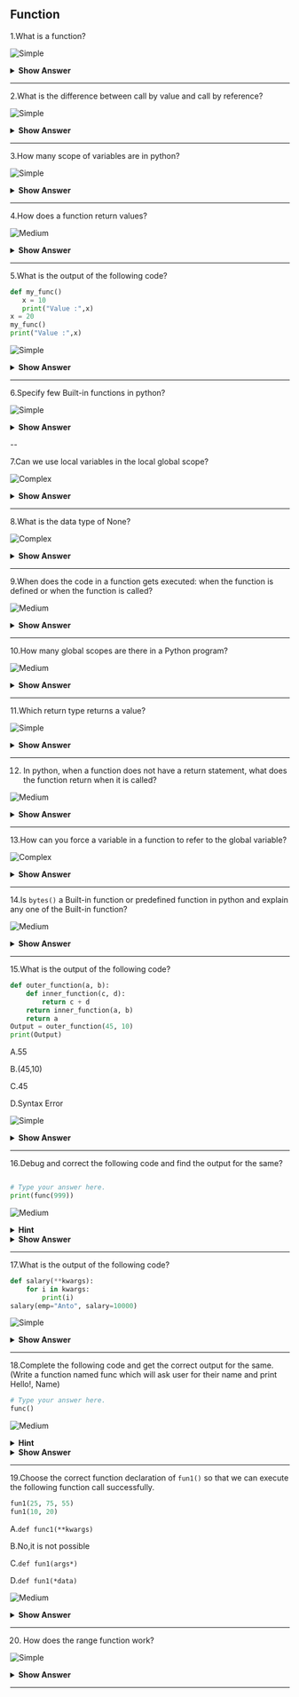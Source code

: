 ## Function

1.What is a function?

![Simple](https://github.com/revaturelabs/interviewquestions/blob/dev/ComplexityTags/simple%20(2).svg)

<details>
  <summary>
    <b>Show Answer</b>
  </summary>
  
> A function is a block of organized, reusable code that is used to perform a single, related action. Functions provide better modularity for your application and a high degree of code reusing.In python, we have three types of functions:

> 1. Built-in `print()`
> 2. User-defined functions(UDF)
> 3. Anonymous-`Lambda()`
  
</details>

---

2.What is the difference between call by value and call by reference?

![Simple](https://github.com/revaturelabs/interviewquestions/blob/dev/ComplexityTags/simple%20(2).svg)

<details><summary><b>Show Answer</b></summary>
 <blockquote>
  
- **Call by value:**
   - A copy of the variable is passed.
   - Change in the copy of variable doesn't modify the original value of variable.
   - **Syntax: function_name(variable_name1,variable_name2)**
   - Default calling-primitive type are passed using the call_by_value.
	
- **Call by reference:**
   - A variable itself is passed.
   - Change in the copy of variable modify the original value of variable.
   - Syntax: function_name(&variable_name1,&variable2...)
   - Default calling-Objects are implicitly passed using call_by_reference.
 
 </blockquote>
</details>

---

3.How many scope of variables are in python?

![Simple](https://github.com/revaturelabs/interviewquestions/blob/dev/ComplexityTags/simple%20(2).svg)

<details><summary><b>Show Answer</b></summary>
  
> There are two basic scope of variable in python,
	
1.Global variable
	
2.Local variable
	
**Global variable:**
	
>  Global variables are those which are not defined inside any function and have a global scope.
  
**Local variable:**
  
> Local variables are those which are defined inside a function and its scope is limited to that function only.
</details>

---	
	
4.How does a function return values?

![Medium](https://github.com/revaturelabs/interviewquestions/blob/dev/ComplexityTags/Medium%20(2).svg)
  
<details><summary><b>Show Answer</b></summary>
  
> A function uses the `return` keyword to return a value. 
  
**Example**:
  
```Python
def add(a,b):
    return a+b
print(add(2,3))

``` 
	
<details><summary> <b>Output</b> </summary>
  
      5
	
</details>
</details>

---	
	
5.What is the output of the following code?
  
```Python
def my_func()
   x = 10
   print("Value :",x)
x = 20
my_func()
print("Value :",x)
```

![Simple](https://github.com/revaturelabs/interviewquestions/blob/dev/ComplexityTags/simple%20(2).svg)

<details><summary> <b>Show Answer</b> </summary>
  
**Output**:
  
def my_func()
                 ^
SyntaxError: invalid syntax
  
<details><summary> <b>Explanation</b> </summary>  
  
> Here, we get `Syntax error` because the syntax is `def function_name():`

```Python
def my_func():
   x = 10
   print("Value :",x)
x = 20
my_func()
print("Value :",x)
```	
  
</details>
</details>
	
---
  
6.Specify few Built-in functions in python?

![Simple](https://github.com/revaturelabs/interviewquestions/blob/dev/ComplexityTags/simple%20(2).svg)
  
<details><summary> <b>Show Answer</b> </summary>
	 <blockquote>
	
 - python `abs()`-returns absolute value of a number
 - python `all()`-returns true when all elements in iterable is true
 - python `ascii()`-eturns String Containing Printable Representation
 - python `delattr()`-deletes attribute from the object
 - python `eval()`-runs code within program
  
 </blockquote>
</details>

--

7.Can we use local variables in the local global scope?

![Complex](https://github.com/revaturelabs/interviewquestions/blob/dev/ComplexityTags/Complex%20(2).svg)
  
<details><summary> <b>Show Answer</b> </summary>
  
> `No`,we cannot use local variables in the global scope.
  
**For example**:
  
  ```Python
def spam():
  calls = 31337
  spam()
print(calls)
  ```
 
> If this program is executed, the output will be:
Traceback (most recent call last):
  File "C:/test1.py", line 4, in <module>
    `print(Calls)`
  
<details><summary> <b>Explanation</b> </summary> 
  
> `NameError`: name 'calls' is not defined
> The error happens because the calls variable exists only in the local scope created, when spam() function is called. Once the program execution returns from spam, the local scope is destroyed, and there is no longer a variable as calls.
  </details>
  </details>
	
---
  
8.What is the data type of None?
	
![Complex](https://github.com/revaturelabs/interviewquestions/blob/dev/ComplexityTags/Complex%20(2).svg)
  
<details><summary> <b>Show Answer</b> </summary>
  
> `None` has a special status in Python. The `None` is used to define a null variable or an object, and it is a data type of the `class NoneType`.

**Example**:

```python
x=None
print(type(x))
```
	
<b>Output:</b> 
  
`<class 'NoneType'>`
	
</details>
 
---
	
9.When does the code in a function gets executed: when the function is defined or when the function is called?
	
![Medium](https://github.com/revaturelabs/interviewquestions/blob/dev/ComplexityTags/Medium%20(2).svg)
  
<details><summary> <b>Show Answer</b> </summary>
  
> The code in a function executes when the function is called, and not when the function is defined.
  
**Example**:
	
```python
def greet(name1):  
    print ('Hello ', name1)
greet('Sam')
```
	
**Output**:
  
`Hello  Sam`
	
<details><summary> <b>Explanation</b> </summary>
	
> The code will be executed when the function is called,because at that time only that block of code will be get execute.
	
</details>	
  </details>

---
	
10.How many global scopes are there in a Python program? 
	
![Medium](https://github.com/revaturelabs/interviewquestions/blob/dev/ComplexityTags/Medium%20(2).svg)
  
<details><summary> <b>Show Answer</b> </summary>
	
> There's only one global Python scope per program execution. This scope remains in existence until the program terminates and all its names are forgotten.
  
**Example**:
  
```Python
q = "I love coffee" # global variable
def f():
    p = "Welcome to corporate." # local variable
    print(p)
    f()
print (q)
```
	
**Output**:
  
   I love coffee
  </details>
 
---	
	
11.Which return type returns a value?
	
![Simple](https://github.com/revaturelabs/interviewquestions/blob/dev/ComplexityTags/simple%20(2).svg)
  
<details><summary> <b>Show Answer</b> </summary>
  
> You declare a method's return type in its method declaration. Within the body of the method, you use the `return` statement to return the value. Any method declared as `void` doesn't return a value.
  
</details>
	
---	
  
12. In python, when a function does not have a return statement, what does the function return when it is called?
	
![Medium](https://github.com/revaturelabs/interviewquestions/blob/dev/ComplexityTags/Medium%20(2).svg)

<details><summary> <b>Show Answer</b> </summary>
  
> If you don't explicitly use a return value in a `return` statement, or if you totally omit the return statement, then Python will implicitly return a default value. That default return value will always be None.
 
  </details>

---	
	
13.How can you force a variable in a function to refer to the global variable?
	
![Complex](https://github.com/revaturelabs/interviewquestions/blob/dev/ComplexityTags/Complex%20(2).svg)
  
<details><summary> <b>Show Answer</b> </summary>
  
> If a global variable has to be refered in a function, the `global` keyword can be used to declare the respective variables as global.In Python, `global` keyword allows us to modify the variable outside of the current scope. It is used to create a global variable and make changes to the variable in a local context.

 ```Python
x = 5
def change():
	global x
	x = x + 5
	print("Value of x inside a function:", x)
change()
print("Value of x outside a function :", x)
```
	
**Output**:
  
  Value of x inside a function : 10
	
  Value of x outside a function : 10
	
  </details>

---	
	
14.Is `bytes()` a Built-in function or predefined function in python and explain any one of the Built-in function? 
	
![Medium](https://github.com/revaturelabs/interviewquestions/blob/dev/ComplexityTags/Medium%20(2).svg)
  
<details><summary> <b>Show Answer</b> </summary>
 <blockquote>
 
- `Yes, bytes()` is a Built-in function.
- The functions which are come along with python itself are called a `Bulit-in function` or `predefined function`.
	
- `range()`
  
**Example**:

  ```python
for i in range(1, 10):
    print(i, end=' ')
  ```
  
**Output**:

1 2 3 4 5 6 7 8 9 
  
   </blockquote>
	 </details>
 
---	
	
15.What is the output of the following code?
  
```python
def outer_function(a, b):
    def inner_function(c, d):
        return c + d
    return inner_function(a, b)
    return a
Output = outer_function(45, 10)
print(Output)
  ```
	
 A.55
	
 B.(45,10)
	
 C.45
	
 D.Syntax Error
	
![Simple](https://github.com/revaturelabs/interviewquestions/blob/dev/ComplexityTags/simple%20(2).svg)
	
<details><summary> <b>Show Answer</b> </summary>
	
> Option B.55
	
<details><summary> <b>Explanation</b> </summary>

> Adding multiple return statements doesn’t perform any task. Once function execution is encountered with the return statement, it stops the execution by returning whatever is specified by the return statement.
	</details>
	</details>

---	
	
16.Debug and correct the following code and find the output for the same?
	
``` python

# Type your answer here.
print(func(999))
```
	
![Medium](https://github.com/revaturelabs/interviewquestions/blob/dev/ComplexityTags/Medium%20(2).svg)
	
<details><summary> <b>Hint</b> </summary>
	
> Create a function named `func`.
	
> `reutrn` a value which always returns the number: 100
	
</details>
	
<details><summary> <b>Show Answer</b> </summary>
	
```python
	
def func(x):
    return 100
print(func())
```
	
</details>

---	
	
17.What is the output of the following code?
	
```python
def salary(**kwargs):
    for i in kwargs:
        print(i)
salary(emp="Anto", salary=10000)
```

![Simple](https://github.com/revaturelabs/interviewquestions/blob/dev/ComplexityTags/simple%20(2).svg)
	
<details><summary> <b>Show Answer</b> </summary>
	
emp
	
salary

<details><summary> <b>Explanation</b> </summary>

> To accept Variable Length of Keyword Arguments, i.e., To create functions that take 'n' number of Keyword arguments, we use `**kwargs` (prefix a parameter name with a double asterisk ** ).

> keyword arguments: display(emp="Anto", salary=10000)
	
> This `**kwargs` collects all passed arguments into a new dictionary, where the argument names are the keys, and their values are the key’s values. So, to get the values, we need to iterate the kwargs dictionary.
	
**Example**:
	
('emp', 'Anto')
	
('salary', 10000)
	
</details>
</details>

---	
	
18.Complete the following code and get the correct output for the same.
(Write a function named func which will ask user for their name and print Hello!, Name)

```python
# Type your answer here.
func()
```
	
![Medium](https://github.com/revaturelabs/interviewquestions/blob/dev/ComplexityTags/Medium%20(2).svg)	
	
<details><summary> <b>Hint</b> </summary>

> You can use `input()` function to ask for user input. And you can assign it to a variable.
	
</details>
	
<details><summary> <b>Show Answer</b> </summary>

```python
def func():
    name = input("Please enter your name.")
    print("Hello!", name)
func()
```
	
**Sample Output**:
	
Hello! Jack

</details>
	
---
	
19.Choose the correct function declaration of `fun1()` so that we can execute the following function call successfully.

```python
fun1(25, 75, 55)
fun1(10, 20)
```
	
 A.`def func1(**kwargs)`
	
 B.No,it is not possible 
	
 C.`def fun1(args*)`
	
 D.`def fun1(*data)`
	
![Medium](https://github.com/revaturelabs/interviewquestions/blob/dev/ComplexityTags/Medium%20(2).svg)
	
<details><summary> <b>Show Answer</b> </summary>	

> Option D:`def fun1(*data)`

<details><summary> <b>Explanation</b> </summary>

> To accept multiple values or if the number of arguments is unknown, we can add the `*` before the parameter name to accept arbitrary arguments. i.e., To accept Variable Length of Positional Arguments. To create functions that take 'n' number of Positional arguments, we use `*args`(prefix a parameter name with an asterisk *).
	
*Example*:
	
```python
def fun1(*data):
    for i in data:
      print(i)
      print("Done!")
fun1(25, 75, 55)
fun1(10, 20)
```
	
</details>	
</details>
	
---	
	
20. How does the range function work?
	
![Simple](https://github.com/revaturelabs/interviewquestions/blob/dev/ComplexityTags/simple%20(2).svg)
	
<details><summary> <b>Show Answer</b> </summary>
	
> The `range()` function returns the sequence of numbers between the start to stop with a step increment. The syntax of the range function is range(start, stop[, step]).
> The `stop` argument is mandatory. The arguments `start` and `step` are optional. The default value of start and step are 0 and 1, respectively.

**Example**:
	
```python
print(list(range(1, 10, 2)))
```
	
**Output:**
	
[1, 3, 5, 7, 9]
	
</details>
	
---
	
